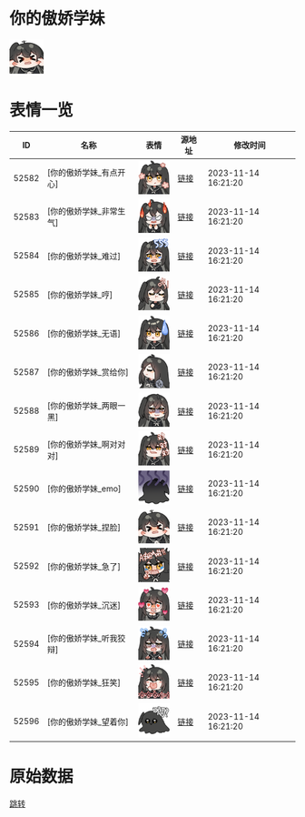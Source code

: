 # 你的傲娇学妹

<img src="./cover.png" height="60" alt="cover" />

# 表情一览

|ID|名称|表情|源地址|修改时间|
|----|----|----|----|----|
|52582|[你的傲娇学妹_有点开心]|<img src="./pic/052582_%5B你的傲娇学妹_有点开心%5D.png" height="60" alt="有点开心"/>|[链接](https://i0.hdslb.com/bfs/garb/980c51f249b8f637fdf1fbbf4f86f2b682627e2a.png)|2023-11-14 16:21:20|
|52583|[你的傲娇学妹_非常生气]|<img src="./pic/052583_%5B你的傲娇学妹_非常生气%5D.png" height="60" alt="非常生气"/>|[链接](https://i0.hdslb.com/bfs/garb/aa724a615fd4f9878e6707759c71d9ed1a4e689b.png)|2023-11-14 16:21:20|
|52584|[你的傲娇学妹_难过]|<img src="./pic/052584_%5B你的傲娇学妹_难过%5D.png" height="60" alt="难过"/>|[链接](https://i0.hdslb.com/bfs/garb/fc0aa51fb2a83ca654dacc4b6703b6476d1c0d76.png)|2023-11-14 16:21:20|
|52585|[你的傲娇学妹_哼]|<img src="./pic/052585_%5B你的傲娇学妹_哼%5D.png" height="60" alt="哼"/>|[链接](https://i0.hdslb.com/bfs/garb/ab0e049fad8578dea862e72f4bfade650ac0bd17.png)|2023-11-14 16:21:20|
|52586|[你的傲娇学妹_无语]|<img src="./pic/052586_%5B你的傲娇学妹_无语%5D.png" height="60" alt="无语"/>|[链接](https://i0.hdslb.com/bfs/garb/aeaa1acfc285de40e79b8e70d9fc42c1367a84a1.png)|2023-11-14 16:21:20|
|52587|[你的傲娇学妹_赏给你]|<img src="./pic/052587_%5B你的傲娇学妹_赏给你%5D.png" height="60" alt="赏给你"/>|[链接](https://i0.hdslb.com/bfs/garb/9c5206fe40aea1c5647735883b7c7580dec0ac0e.png)|2023-11-14 16:21:20|
|52588|[你的傲娇学妹_两眼一黑]|<img src="./pic/052588_%5B你的傲娇学妹_两眼一黑%5D.png" height="60" alt="两眼一黑"/>|[链接](https://i0.hdslb.com/bfs/garb/19e5aa01763770ca1622c72c8fda3b2bf5e7b87d.png)|2023-11-14 16:21:20|
|52589|[你的傲娇学妹_啊对对对]|<img src="./pic/052589_%5B你的傲娇学妹_啊对对对%5D.png" height="60" alt="啊对对对"/>|[链接](https://i0.hdslb.com/bfs/garb/c1ee6c5c4264cbd5cbab74aeba7b2b91be207e32.png)|2023-11-14 16:21:20|
|52590|[你的傲娇学妹_emo]|<img src="./pic/052590_%5B你的傲娇学妹_emo%5D.png" height="60" alt="emo"/>|[链接](https://i0.hdslb.com/bfs/garb/55d4724e51dc8521badb66831566b8851f192ba2.png)|2023-11-14 16:21:20|
|52591|[你的傲娇学妹_捏脸]|<img src="./pic/052591_%5B你的傲娇学妹_捏脸%5D.png" height="60" alt="捏脸"/>|[链接](https://i0.hdslb.com/bfs/garb/694326ea6e6d15e5ecb4fd88500d7b49f944194e.png)|2023-11-14 16:21:20|
|52592|[你的傲娇学妹_急了]|<img src="./pic/052592_%5B你的傲娇学妹_急了%5D.png" height="60" alt="急了"/>|[链接](https://i0.hdslb.com/bfs/garb/5388a6d0b25d5c26a2f013338a16a258ba844026.png)|2023-11-14 16:21:20|
|52593|[你的傲娇学妹_沉迷]|<img src="./pic/052593_%5B你的傲娇学妹_沉迷%5D.png" height="60" alt="沉迷"/>|[链接](https://i0.hdslb.com/bfs/garb/d0ac4aabd3b1dda28e606ce21b76ab868d088a8b.png)|2023-11-14 16:21:20|
|52594|[你的傲娇学妹_听我狡辩]|<img src="./pic/052594_%5B你的傲娇学妹_听我狡辩%5D.png" height="60" alt="听我狡辩"/>|[链接](https://i0.hdslb.com/bfs/garb/a433485f3daa8b7d483acbe5e9cdad0ab36eb862.png)|2023-11-14 16:21:20|
|52595|[你的傲娇学妹_狂笑]|<img src="./pic/052595_%5B你的傲娇学妹_狂笑%5D.png" height="60" alt="狂笑"/>|[链接](https://i0.hdslb.com/bfs/garb/4dbb274f2f3ea7028cc487588e91270a1b997ba1.png)|2023-11-14 16:21:20|
|52596|[你的傲娇学妹_望着你]|<img src="./pic/052596_%5B你的傲娇学妹_望着你%5D.png" height="60" alt="望着你"/>|[链接](https://i0.hdslb.com/bfs/garb/a49adec998a9b0443efad385a4b39f77e2f599b8.png)|2023-11-14 16:21:20|

# 原始数据

[跳转](./raw.json)

